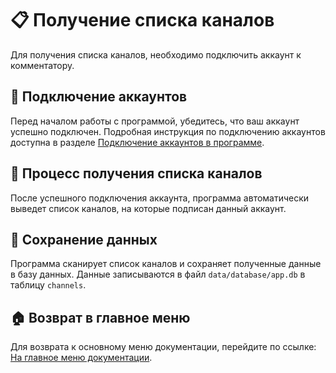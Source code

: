 # 📋 Получение списка каналов

Для получения списка каналов, необходимо подключить аккаунт к комментатору.

## 🔗 Подключение аккаунтов
Перед началом работы с программой, убедитесь, что ваш аккаунт успешно подключен. Подробная инструкция по подключению 
аккаунтов доступна в разделе [Подключение аккаунтов в программе](Подключение_аккаунтов_в_программе.md).

## 🔄 Процесс получения списка каналов
После успешного подключения аккаунта, программа автоматически выведет список каналов, на которые подписан данный 
аккаунт.

## 💾 Сохранение данных
Программа сканирует список каналов и сохраняет полученные данные в базу данных. Данные записываются в файл 
<code>data/database/app.db</code> в таблицу <code>channels</code>.

## 🏠 Возврат в главное меню
Для возврата к основному меню документации, перейдите по ссылке: [На главное меню документации](doc.md).